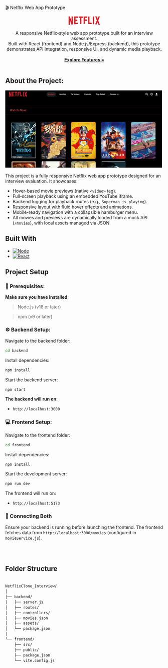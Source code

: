 🎬 Netflix Web App Prototype
<div align="center"> <a href="https://github.com/asifkfaiz/AL-IMTEDAD-Interview-Task-Netflix-Clone"> <img src="frontend/public/netflixlogo.svg" alt="Logo" width="100"> </a> <p align="center"> A responsive Netflix-style web app prototype built for an interview assessment. <br/> Built with React (frontend) and Node.js/Express (backend), this prototype demonstrates API integration, responsive UI, and dynamic media playback. <br/> <br/> <a href="#about-the-project"><strong>Explore Features »</strong></a> <br/> <br/> </p> </div>


## <strong> About the Project: </strong>

<img src="frontend/public/screenshot.png" alt="Logo" width="500">


This project is a fully responsive Netflix web app prototype designed for an interview evaluation. It showcases:
- Hover-based movie previews (native `<video>` tag).
- Full-screen playback using an embedded YouTube iframe.
- Backend logging for playback routes (e.g., `Superman is playing`).
- Responsive layout with fluid hover effects and animations.
- Mobile-ready navigation with a collapsible hamburger menu.
- All movies and previews are dynamically loaded from a mock API (`/movies`), with local assets managed via JSON.



## <strong>Built With</strong> 

* [![Node][Node.js]][Node-url]
* [![React][React.js]][React-url]



## <strong>Project Setup</strong> 
### 🧩 Prerequisites:

<strong>Make sure you have installed:</strong> <strong></strong>

>Node.js (v18 or later)

>npm (v9 or later)

### <strong>⚙️ Backend Setup:</strong>


Navigate to the backend folder:

```sh
cd backend
```


Install dependencies:

```sh
npm install
```


Start the backend server:

```sh
npm start
```


<strong>The backend will run on:</strong>

- `http://localhost:3000`

### <strong>💻 Frontend Setup:</strong>


Navigate to the frontend folder:

```sh
cd frontend
```


Install dependencies:

```sh
npm install
```


Start the development server:

```sh
npm run dev
```



The frontend will run on:

- `http://localhost:5173`

### <strong>🔗 Connecting Both</strong>

Ensure your backend is running before launching the frontend.
The frontend fetches data from `http://localhost:3000/movies` (configured in `movieService.js`).


<br><br>


## <strong>Folder Structure</strong> 
```sh

NetflixClone_Interview/
│
├── backend/
│   ├── server.js
│   ├── routes/
│   ├── controllers/
│   ├── movies.json
│   ├── assets/
│   └── package.json
│
└── frontend/
    ├── src/
    ├── public/
    ├── package.json
    └── vite.config.js

```













<!-- LINKSSSSSS -->

[Node.js]: https://img.shields.io/badge/node.js-339933?style=for-the-badge&logo=nodedotjs&logoColor=white
[Node-url]: https://nodejs.org/

[React.js]: https://img.shields.io/badge/react-20232a?style=for-the-badge&logo=react&logoColor=61dafb
[React-url]: https://react.dev/
